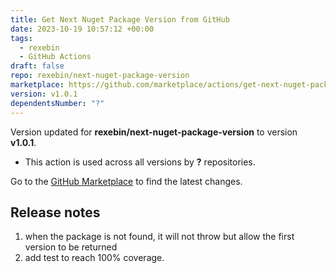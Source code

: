 ```yaml
---
title: Get Next Nuget Package Version from GitHub
date: 2023-10-19 10:57:12 +00:00
tags:
  - rexebin
  - GitHub Actions
draft: false
repo: rexebin/next-nuget-package-version
marketplace: https://github.com/marketplace/actions/get-next-nuget-package-version-from-github
version: v1.0.1
dependentsNumber: "?"
---
```



Version updated for **rexebin/next-nuget-package-version** to version **v1.0.1**.
- This action is used across all versions by **?** repositories.

Go to the [GitHub Marketplace](https://github.com/marketplace/actions/get-next-nuget-package-version-from-github) to find the latest changes.

## Release notes

1. when the package is not found, it will not throw but allow the first version to be returned
2. add test to reach 100% coverage.
